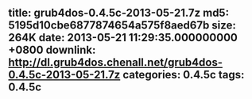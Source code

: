 title: grub4dos-0.4.5c-2013-05-21.7z
md5: 5195d10cbe6877874654a575f8aed67b
size: 264K
date: 2013-05-21 11:29:35.000000000 +0800
downlink: http://dl.grub4dos.chenall.net/grub4dos-0.4.5c-2013-05-21.7z
categories: 0.4.5c
tags: 0.4.5c
---

